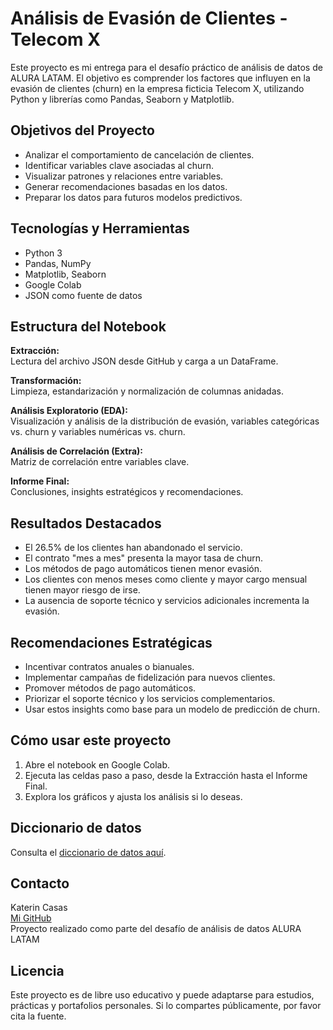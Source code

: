 # Análisis de Evasión de Clientes - Telecom X

Este proyecto es mi entrega para el desafío práctico de análisis de datos de ALURA LATAM. El objetivo es comprender los factores que influyen en la evasión de clientes (churn) en la empresa ficticia Telecom X, utilizando Python y librerías como Pandas, Seaborn y Matplotlib.

## Objetivos del Proyecto

- Analizar el comportamiento de cancelación de clientes.
- Identificar variables clave asociadas al churn.
- Visualizar patrones y relaciones entre variables.
- Generar recomendaciones basadas en los datos.
- Preparar los datos para futuros modelos predictivos.

## Tecnologías y Herramientas

- Python 3
- Pandas, NumPy
- Matplotlib, Seaborn
- Google Colab
- JSON como fuente de datos

## Estructura del Notebook

**Extracción:**  
Lectura del archivo JSON desde GitHub y carga a un DataFrame.

**Transformación:**  
Limpieza, estandarización y normalización de columnas anidadas.

**Análisis Exploratorio (EDA):**  
Visualización y análisis de la distribución de evasión, variables categóricas vs. churn y variables numéricas vs. churn.

**Análisis de Correlación (Extra):**  
Matriz de correlación entre variables clave.

**Informe Final:**  
Conclusiones, insights estratégicos y recomendaciones.

## Resultados Destacados

- El 26.5% de los clientes han abandonado el servicio.
- El contrato "mes a mes" presenta la mayor tasa de churn.
- Los métodos de pago automáticos tienen menor evasión.
- Los clientes con menos meses como cliente y mayor cargo mensual tienen mayor riesgo de irse.
- La ausencia de soporte técnico y servicios adicionales incrementa la evasión.

## Recomendaciones Estratégicas

- Incentivar contratos anuales o bianuales.
- Implementar campañas de fidelización para nuevos clientes.
- Promover métodos de pago automáticos.
- Priorizar el soporte técnico y los servicios complementarios.
- Usar estos insights como base para un modelo de predicción de churn.

## Cómo usar este proyecto

1. Abre el notebook en Google Colab.
2. Ejecuta las celdas paso a paso, desde la Extracción hasta el Informe Final.
3. Explora los gráficos y ajusta los análisis si lo deseas.

## Diccionario de datos

Consulta el [diccionario de datos aquí](diccionario_datos.md).

## Contacto

Katerin Casas  
[Mi GitHub](https://github.com/Katerincasas)  
Proyecto realizado como parte del desafío de análisis de datos ALURA LATAM

## Licencia

Este proyecto es de libre uso educativo y puede adaptarse para estudios, prácticas y portafolios personales. Si lo compartes públicamente, por favor cita la fuente.